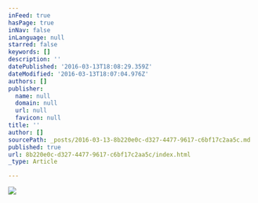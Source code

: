 ```yaml
---
inFeed: true
hasPage: true
inNav: false
inLanguage: null
starred: false
keywords: []
description: ''
datePublished: '2016-03-13T18:08:29.359Z'
dateModified: '2016-03-13T18:07:04.976Z'
authors: []
publisher:
  name: null
  domain: null
  url: null
  favicon: null
title: ''
author: []
sourcePath: _posts/2016-03-13-8b220e0c-d327-4477-9617-c6bf17c2aa5c.md
published: true
url: 8b220e0c-d327-4477-9617-c6bf17c2aa5c/index.html
_type: Article

---
```

![](https://the-grid-user-content.s3-us-west-2.amazonaws.com/bc764839-0c9d-43d4-8e2c-170e5fc22734.jpg)